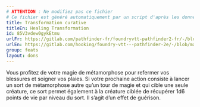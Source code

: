 ```yaml
---
# ATTENTION : Ne modifiez pas ce fichier
# Ce fichier est généré automatiquement par un script d'après les données du module Foundry VTT officiel et de sa traduction
title: Transformation curative
titleEn: Healing Transformation
id: 85V3vdew0gykEtmu
urlFr: https://gitlab.com/pathfinder-fr/foundryvtt-pathfinder2-fr/-/blob/master/data/feats/85V3vdew0gykEtmu.htm
urlEn: https://gitlab.com/hooking/foundry-vtt---pathfinder-2e/-/blob/master/packs/data/feats.db/healing-transformation.json
group: feats
layout: dons
---
```

Vous profitez de votre magie de métamorphose pour refermer vos blessures et soigner vos plaies. Si votre prochaine action consiste à lancer un sort de métamorphose autre qu’un tour de magie et qui cible une seule créature, ce sort permet également à la créature ciblée de récupérer 1d6 points de vie par niveau du sort. Il s’agit d’un effet de guérison.


